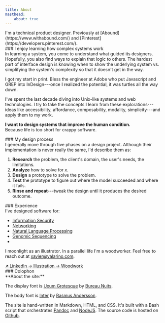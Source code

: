 ```yaml
---
title: About
masthead:
    about: true
---
```


<!-- need to clean this up at some point -->
<article class="grid" style="margin-top: calc( var(--size3) * -1)">
<!-- <p style="max-width:100%;"> -->
<!--   <img src="/assets/img/about-img.jpg" alt="Image of Xavier woodworking"> -->
<!-- </p> -->
<div class="margin-stack h2">
I'm a technical product designer. Previously at [Abound](https://www.withabound.com/) and [Pinterest](https://developers.pinterest.com/).
</div>
</section>
  

<section class="grid indenter:3/5 stack border-top">
<div class="tab1">
### I enjoy learning how complex systems work
</div>

<div class="margin:none">
In learning a system, you come to understand what guided its designers. Hopefully, you also find ways to explain that logic to others. The hardest part of interface design is knowing when to show the underlying system vs. simplifying the system's complexity so that it doesn't get in the way.

I got my start in print. Bless the engineer at Adobe who put Javascript and GREP into InDesign---once I realized the potential, it was turtles all the way down.

I've spent the last decade diving into Unix-like systems and web technologies. I try to take the concepts I learn from these explorations---ideas like accessibility, affordance, composability, modality, simplicity---and apply them to my work.

**I want to design systems that improve the human condition.**<br/>
Because life is too short for crappy software.
</div>

</section>

<section class="grid indenter:3/5 split-lists stack border-top">
<div class="tab1">
### My design process
</div>

<div class="margin:none">
I generally move through five phases on a design project. Although their implementation is never really the same, I'd describe them as:

1. **Research** the problem, the client's domain, the user's needs, the limitations.
2. **Analyze** how to solve for _x_.
3. **Design** a prototype to solve the problem.
4. **Test** the prototype to figure out where the model succeeded and where  it fails.
5. **Rinse and repeat**---tweak the design until it produces the desired outcome.
</div>
</section>

<section class="grid indenter:3/5 stack border-top">
<div class="tab1">
### Experience
</div>

<div class="h4 font:light no-list margin:none">
I've designed software for:

* [Information Security](/case-studies/gears-dashboard.html)
* [Networking](/case-studies/netgear-captive-portal.html)
* [Natural Language Processing](/case-studies/botanic.html)
* [Genomic Sequencing](/case-studies/omicia.html)
* 
</div>

I moonlight as an illustrator. In a parallel life I'm a woodworker. Feel free to reach out at <a href="mailto:xavier@valarino.com">xavier@valarino.com</a>.

<a href="https://www.linkedin.com/in/xaviervalarino/">
	 <span class="border-bottom:white"
		     aria-hidden="true">
	  ↗</span>
	 LinkedIn
</a>

<a href="/etcetera/illustration.html">
	 <span class="border-bottom:white"
		     aria-hidden="true">
	  →</span>
	 Illustration
</a>

<a href="/etcetera/woodwork.html">
	 <span class="border-bottom:white"
		     aria-hidden="true">
	  →</span>
	 Woodwork
</a>

<!--
<a href="https://www.linkedin.com/in/xaviervalarino/"
	 class="position:relative display:inline-block">
	 <span class="border-bottom:white position:absolute left:-grid-gap"
		     aria-hidden="true">
	  ↗</span>
	  LinkedIn
</a>

<a href="https://www.linkedin.com/in/xaviervalarino/"
	 class="position:relative display:inline-block">
	 <span class="border-bottom:white position:absolute left:-grid-gap"
		     aria-hidden="true">
	  ↘</span>
	  Illustrations
</a>

<a href="https://www.linkedin.com/in/xaviervalarino/"
	 class="position:relative display:inline-block">
	 <span class="border-bottom:white position:absolute left:-grid-gap"
		     aria-hidden="true">
	  ↘</span>
	  Woodwork
</a>
-->

</section>

<section class="grid indenter:3/5 stack border-top">
<div class="tab1">
### Colophon
</div>

<div class="margin:none">
**About the site:**

The display font is [Uxum Grotesque](https://uxum.bespoke.supply/) by [Bureau Nuits](https://www.instagram.com/bureaunuits/?hl=en).

The body font is [Inter](https://rsms.me/inter/) by [Rasmus Andersson](https://rsms.me/).

The site is hand-written in Markdown, HTML, and CSS. It's built with a Bash script that orchestrates [Pandoc](https://pandoc.org/) and [NodeJS](https://nodejs.org/en/about/). The source code is hosted on [Github](https://github.com/xaviervalarino/portfolio).
</div>

</section>
</article>
